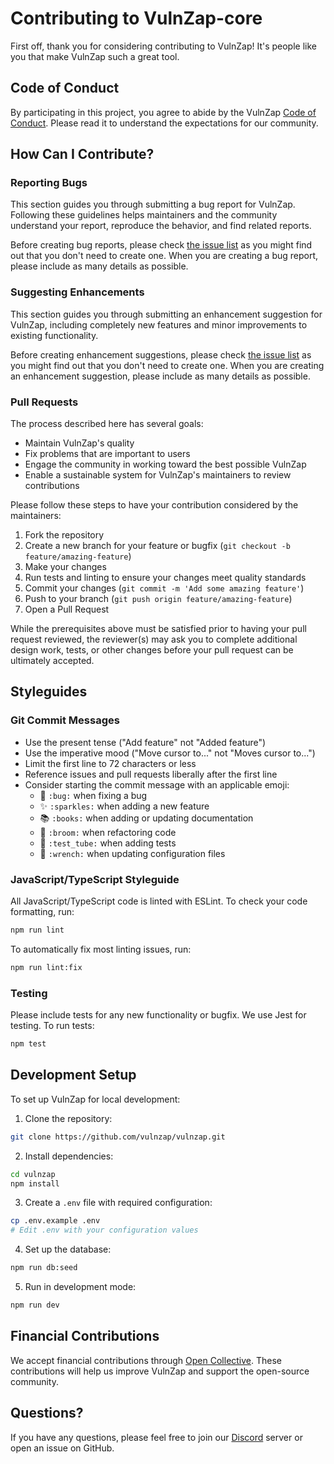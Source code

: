 # Contributing to VulnZap-core

First off, thank you for considering contributing to VulnZap! It's people like you that make VulnZap such a great tool.

## Code of Conduct

By participating in this project, you agree to abide by the VulnZap [Code of Conduct](CODE_OF_CONDUCT.md). Please read it to understand the expectations for our community.

## How Can I Contribute?

### Reporting Bugs

This section guides you through submitting a bug report for VulnZap. Following these guidelines helps maintainers and the community understand your report, reproduce the behavior, and find related reports.

Before creating bug reports, please check [the issue list](https://github.com/vulnzap/vulnzap/issues) as you might find out that you don't need to create one. When you are creating a bug report, please include as many details as possible.

### Suggesting Enhancements

This section guides you through submitting an enhancement suggestion for VulnZap, including completely new features and minor improvements to existing functionality.

Before creating enhancement suggestions, please check [the issue list](https://github.com/vulnzap/vulnzap/issues) as you might find out that you don't need to create one. When you are creating an enhancement suggestion, please include as many details as possible.

### Pull Requests

The process described here has several goals:

- Maintain VulnZap's quality
- Fix problems that are important to users
- Engage the community in working toward the best possible VulnZap
- Enable a sustainable system for VulnZap's maintainers to review contributions

Please follow these steps to have your contribution considered by the maintainers:

1. Fork the repository
2. Create a new branch for your feature or bugfix (`git checkout -b feature/amazing-feature`)
3. Make your changes
4. Run tests and linting to ensure your changes meet quality standards
5. Commit your changes (`git commit -m 'Add some amazing feature'`)
6. Push to your branch (`git push origin feature/amazing-feature`)
7. Open a Pull Request

While the prerequisites above must be satisfied prior to having your pull request reviewed, the reviewer(s) may ask you to complete additional design work, tests, or other changes before your pull request can be ultimately accepted.

## Styleguides

### Git Commit Messages

* Use the present tense ("Add feature" not "Added feature")
* Use the imperative mood ("Move cursor to..." not "Moves cursor to...")
* Limit the first line to 72 characters or less
* Reference issues and pull requests liberally after the first line
* Consider starting the commit message with an applicable emoji:
    * 🐛 `:bug:` when fixing a bug
    * ✨ `:sparkles:` when adding a new feature
    * 📚 `:books:` when adding or updating documentation
    * 🧹 `:broom:` when refactoring code
    * 🧪 `:test_tube:` when adding tests
    * 🔧 `:wrench:` when updating configuration files

### JavaScript/TypeScript Styleguide

All JavaScript/TypeScript code is linted with ESLint. To check your code formatting, run:

```bash
npm run lint
```

To automatically fix most linting issues, run:

```bash
npm run lint:fix
```

### Testing

Please include tests for any new functionality or bugfix. We use Jest for testing. To run tests:

```bash
npm test
```

## Development Setup

To set up VulnZap for local development:

1. Clone the repository:
```bash
git clone https://github.com/vulnzap/vulnzap.git
```

2. Install dependencies:
```bash
cd vulnzap
npm install
```

3. Create a `.env` file with required configuration:
```bash
cp .env.example .env
# Edit .env with your configuration values
```

4. Set up the database:
```bash
npm run db:seed
```

5. Run in development mode:
```bash
npm run dev
```

## Financial Contributions

We accept financial contributions through [Open Collective](https://opencollective.com/vulnzap). These contributions will help us improve VulnZap and support the open-source community.

## Questions?

If you have any questions, please feel free to join our [Discord](https://discord.gg/vulnzap) server or open an issue on GitHub. 
